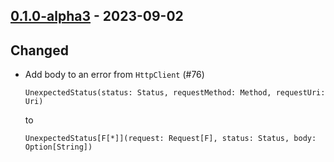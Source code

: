 ## [0.1.0-alpha3](https://github.com/kevin-lee/openai4s/issues?q=is%3Aissue+is%3Aclosed+milestone%3Am1+closed%3A2023-08-30..2023-09-02) - 2023-09-02

## Changed
* Add body to an error from `HttpClient` (#76)
  
  `UnexpectedStatus(status: Status, requestMethod: Method, requestUri: Uri)`
  
  to
  
  `UnexpectedStatus[F[*]](request: Request[F], status: Status, body: Option[String])`
